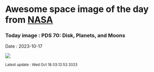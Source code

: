 
# Awesome space image of the day from [NASA](https://api.nasa.gov/)

### Today image : PDS 70: Disk, Planets, and Moons
Date : 2023-10-17

![](https://apod.nasa.gov/apod/image/2310/PDS70_ALMA_960.jpg)

<small>Latest update : Wed Oct 18 03:12:53 2023</small>
        